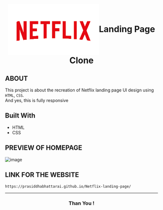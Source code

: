 <h1 align="center"><img align="center" src="https://github.com/TheNewC0der-24/Netflix-Landing-Page_Clone/blob/master/Img/logo.png">Landing Page Clone</h1>

## ABOUT
This project is about the recreation of Netflix landing page UI design using `HTML`, `CSS`.<br>
And yes, this is fully responsive

## Built With
* HTML
* CSS

## PREVIEW OF HOMEPAGE

![image](https://github.com/PrasiddhaBhattarai/Netflix-landing-page/assets/172280718/cf29e2d4-a49d-4ad2-ac12-5fd80dca3d75)

## LINK FOR THE WEBSITE
```
https://prasiddhabhattarai.github.io/Netflix-landing-page/
```

---
<h3 align="center">Than You !</h3>
